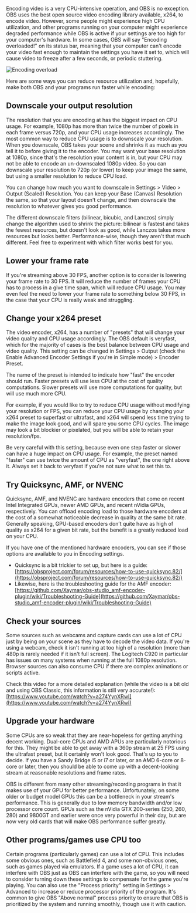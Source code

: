 Encoding video is a very CPU-intensive operation, and OBS is no exception. OBS uses the best open source video encoding library available, x264, to encode video. However, some people might experience high CPU utilization, and other programs running on your computer might experience degraded performance while OBS is active if your settings are too high for your computer's hardware. In some cases, OBS will say "Encoding overloaded!" on its status bar, meaning that your computer can't encode your video fast enough to maintain the settings you have it set to, which will cause video to freeze after a few seconds, or periodic stuttering.

![Encoding overload](https://pub.rachni.com/img/obs64_2017-03-28_16-19-21.png)

Here are some ways you can reduce resource utilization and, hopefully, make both OBS and your programs run faster while encoding:

## Downscale your output resolution
The resolution that you are encoding at has the biggest impact on CPU usage. For example, 1080p has more than twice the number of pixels in each frame versus 720p, and your CPU usage increases accordingly. The most common way to reduce CPU usage is to downscale your resolution. When you downscale, OBS takes your scene and shrinks it as much as you tell it to before giving it to the encoder. You may want your base resolution at 1080p, since that's the resolution your content is in, but your CPU may not be able to encode an un-downscaled 1080p video. So you can downscale your resolution to 720p (or lower) to keep your image the same, but using a smaller resolution to reduce CPU load.

You can change how much you want to downscale in Settings > Video > Output (Scaled) Resolution. You can keep your Base (Canvas) Resolution the same, so that your layout doesn't change, and then downscale the resolution to whatever gives you good performance.

The different downscale filters (bilinear, bicubic, and Lanczos) simply change the algorithm used to shrink the picture: bilinear is fastest and takes the fewest resources, but doesn't look as good, while Lanczos takes more resources but looks better. Performance-wise, though they aren't that much different. Feel free to experiment with which filter works best for you.

## Lower your frame rate
If you're streaming above 30 FPS, another option is to consider is lowering your frame rate to 30 FPS. It will reduce the number of frames your CPU has to process in a give time span, which will reduce CPU usage. You may even feel the need to lower your frame rate to something below 30 FPS, in the case that your CPU is really weak and struggling.

## Change your x264 preset
The video encoder, x264, has a number of "presets" that will change your video quality and CPU usage accordingly. The OBS default is veryfast, which for the majority of cases is the best balance between CPU usage and video quality. This setting can be changed in Settings > Output (check the Enable Advanced Encoder Settings if you're in Simple mode) > Encoder Preset.

The name of the preset is intended to indicate how "fast" the encoder should run. Faster presets will use less CPU at the cost of quality computations. Slower presets will use more computations for quality, but will use much more CPU.

For example, if you would like to try to reduce CPU usage without modifying your resolution or FPS, you can reduce your CPU usage by changing your x264 preset to superfast or ultrafast, and x264 will spend less time trying to make the image look good, and will spare you some CPU cycles. The image may look a bit blockier or pixelated, but you will be able to retain your resolution/fps.

Be very careful with this setting, because even one step faster or slower can have a huge impact on CPU usage. For example, the preset named "faster" can use twice the amount of CPU as "veryfast", the one right above it. Always set it back to veryfast if you're not sure what to set this to.

## Try Quicksync, AMF, or NVENC
Quicksync, AMF, and NVENC are hardware encoders that come on recent Intel Integrated GPUs, newer AMD GPUs, and recent nVidia GPUs, respectively. You can offload encoding load to those hardware encoders at the cost of a somewhat noticeable decrease in quality at the same bit rate. Generally speaking, GPU-based encoders don’t quite have as high of quality as x264 for a given bit rate, but the benefit is a greatly reduced load on your CPU.

If you have one of the mentioned hardware encoders, you can see if those options are available to you in Encoding settings. 

- Quicksync is a bit trickier to set up, but here is a guide: [https://obsproject.com/forum/resources/how-to-use-quicksync.82/](https://obsproject.com/forum/resources/how-to-use-quicksync.82/)
- Likewise, here is the troubleshooting guide for the AMF encoder: [https://github.com/Xaymar/obs-studio_amf-encoder-plugin/wiki/Troubleshooting-Guide](https://github.com/Xaymar/obs-studio_amf-encoder-plugin/wiki/Troubleshooting-Guide)

## Check your sources
Some sources such as webcams and capture cards can use a lot of CPU just by being on your scene as they have to decode the video data. If you're using a webcam, check it isn't running at too high of a resolution (more than 480p is rarely needed if it isn't full screen). The Logitech C920 in particular has issues on many systems when running at the full 1080p resolution. Browser sources can also consume CPU if there are complex animations or scripts active.

Check this video for a more detailed explanation (while the video is a bit old and using OBS Classic, this information is still very accurate!): [https://www.youtube.com/watch?v=a274YynXRwI](https://www.youtube.com/watch?v=a274YynXRwI)

## Upgrade your hardware
Some CPUs are so weak that they are near-hopeless for getting anything decent working. Dual-core CPUs and AMD APUs are particularly notorious for this. They might be able to get away with a 360p stream at 25 FPS using the ultrafast preset, but it certainly won't look good. That's up to you to decide. If you have a Sandy Bridge i5 or i7 or later, or an AMD 6-core or 8-core or later, then you should be able to come up with a decent-looking stream at reasonable resolutions and frame rates.

OBS is different from many other streaming/recording programs in that it makes use of your GPU for better performance. Unfortunately, on some older or budget model GPUs this can be a bottleneck in your stream's performance. This is generally due to low memory bandwidth and/or low processor core count. GPUs such as the nVidia GTX 200-series (250, 260, 280) and 9800GT and earlier were once very powerful in their day, but are now very old cards that will make OBS performance suffer greatly.

## Other programs/games use CPU too
Certain programs (particularly games) can use a lot of CPU. This includes some obvious ones, such as Battlefield 4, and some non-obvious ones, such as games played via emulators. If a game uses a lot of CPU, it can interfere with OBS just as OBS can interfere with the game, so you will need to consider turning down these settings to compensate for the game you're playing. You can also use the "Process priority" setting in Settings > Advanced to increase or reduce processor priority of the program. It's common to give OBS "Above normal" process priority to ensure that OBS is prioritized by the system and running smoothly, though use it with caution.